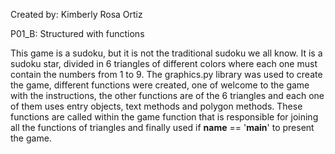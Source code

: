 Created by: Kimberly Rosa Ortiz 

P01_B: Structured with functions

This game is a sudoku, but it is not the traditional sudoku we all know. It is a sudoku star, divided in 6 triangles of different colors where each one must contain the numbers from 1 to 9. The graphics.py library was used to create the game, different functions were created, one of welcome to the game with the instructions, the other functions are of the 6 triangles and each one of them uses entry objects, text methods and polygon methods. These functions are called within the game function that is responsible for joining all the functions of triangles and finally used if __name__ == '__main__' to present the game. 
